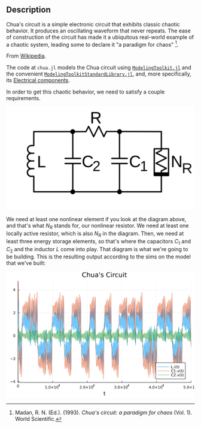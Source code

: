 ## Description

Chua's circuit is a simple electronic circuit that exhibits classic chaotic behavior.
It produces an oscillating waveform that never repeats.
The ease of construction of the circuit has made it a ubiquitous real-world example of a chaotic system, leading some to declare it "a paradigm for chaos" [^1].

From [Wikipedia](https://www.wikiwand.com/en/Chua%27s_circuit).

The code at `chua.jl` models the Chua circuit using [`ModelingToolkit.jl`](https://github.com/SciML/ModelingToolkit.jl) and the convenient [`ModelingToolkitStandardLibrary.jl`](https://github.com/SciML/ModelingToolkitStandardLibrary.jl), and, more specifically, its [Electrical components](https://docs.sciml.ai/ModelingToolkitStandardLibrary/stable/API/electrical/).

In order to get this chaotic behavior, we need to satisfy a couple requirements.

![Chua's circuit diagram](diagram.png)

We need at least one nonlinear element if you look at the diagram above, and that's what $N_R$ stands for, our nonlinear resistor.
We need at least one locally active resistor, which is also $N_R$ in the diagram.
Then, we need at least three energy storage elements, so that's where the capacitors $C_1$ and $C_2$ and the inductor $L$ come into play.
That diagram is what we're going to be building.
This is the resulting output according to the sims on the model that we've built:

![Chua's circuit oscillations](chua.png)

[^1]: Madan, R. N. (Ed.). (1993). *Chua's circuit: a paradigm for chaos* (Vol. 1). World Scientific.
